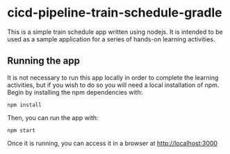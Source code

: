 # cicd-pipeline-train-schedule-gradle

This is a simple train schedule app written using nodejs. It is intended to be used as a sample application for a series of hands-on learning activities.

## Running the app


It is not necessary to run this app locally in order to complete the learning activities, but if you wish to do so you will need a local installation of npm. Begin by installing the npm dependencies with:

    npm install

Then, you can run the app with:

    npm start

Once it is running, you can access it in a browser at [http://localhost:3000](http://localhost:3000)

